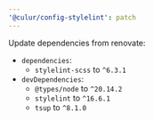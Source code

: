 ```yaml
---
'@culur/config-stylelint': patch
---
```


Update dependencies from renovate:

- `dependencies`:
  - `stylelint-scss` to `^6.3.1`
- `devDependencies`:
  - `@types/node` to `^20.14.2`
  - `stylelint` to `^16.6.1`
  - `tsup` to `^8.1.0`
